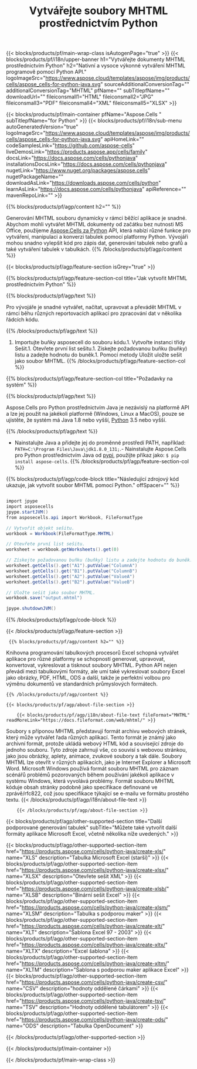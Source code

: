 ﻿---
title: Vytvářejte soubory MHTML prostřednictvím Python 
url: /cs/python-java/create-mhtml/ 
description: Python Ukázkový kód pro generování dokumentů MHTML. Tento kód použijte k vytváření souborů MHTML v aplikaci Python.
---
{{< blocks/products/pf/main-wrap-class isAutogenPage="true" >}}
{{< blocks/products/pf/i18n/upper-banner h1="Vytvářejte dokumenty MHTML prostřednictvím Python" h2="Nativní a vysoce výkonné vytváření MHTML programově pomocí Python API." logoImageSrc="https://www.aspose.cloud/templates/aspose/img/products/cells/aspose_cells-for-python-java.svg" sourceAdditionalConversionTag="" additionalConversionTag="MHTML" pfName="" subTitlepfName="" downloadUrl="" fileiconsmall1="HTML" fileiconsmall2="JPG" fileiconsmall3="PDF" fileiconsmall4="XML" fileiconsmall5="XLSX" >}}

{{< blocks/products/pf/main-container pfName="Aspose.Cells " subTitlepfName="for Python" >}}
{{< blocks/products/pf/i18n/sub-menu autoGeneratedVersion="true" logoImageSrc="https://www.aspose.cloud/templates/aspose/img/products/cells/aspose_cells-for-python-java.svg" apiHomeLink="" codeSamplesLink="https://github.com/aspose-cells" liveDemosLink="https://products.aspose.app/cells/family" docsLink="https://docs.aspose.com/cells/pythonjava" installationsDocsLink="https://docs.aspose.com/cells/pythonjava" nugetLink="https://www.nuget.org/packages/aspose.cells" nugetPackageName="" downloadAsLink="https://downloads.aspose.com/cells/python" learnAsLink="https://docs.aspose.com/cells/pythonjava" apiReference="" mavenRepoLink="" >}}

{{% blocks/products/pf/agp/content h2="" %}}

 Generování MHTML souboru dynamicky v rámci běžící aplikace je snadné. Abychom mohli vytvářet MHTML dokumenty od začátku bez nutnosti MS Office, použijeme
 [Aspose.Cells za Python](https://pypi.org/project/aspose-cells) 
 API, která nabízí různé funkce pro vytváření, manipulaci a konverzi tabulek pomocí platformy Python. Vývojáři mohou snadno vylepšit kód pro zápis dat, generování tabulek nebo grafů a také vytváření tabulek v tabulkách.
{{% /blocks/products/pf/agp/content %}}

{{< blocks/products/pf/agp/feature-section isGrey="true" >}}

{{% blocks/products/pf/agp/feature-section-col title="Jak vytvořit MHTML prostřednictvím Python" %}}

{{% blocks/products/pf/agp/text %}}

 Pro vývojáře je snadné vytvářet, načítat, upravovat a převádět MHTML v rámci běhu různých reportovacích aplikací pro zpracování dat v několika řádcích kódu.

{{% /blocks/products/pf/agp/text %}}

1. Importujte buňky asposecell do souboru kódu.1. Vytvořte instanci třídy Sešit.1. Otevřete první list sešitu.1. Získejte požadovanou buňku (buňky) listu a zadejte hodnotu do buněk.1. Pomocí metody Uložit uložte sešit jako soubor MHTML.
{{% /blocks/products/pf/agp/feature-section-col %}}

{{% blocks/products/pf/agp/feature-section-col title="Požadavky na systém" %}}

{{% blocks/products/pf/agp/text %}}

 Aspose.Cells pro Python prostřednictvím Java je nezávislý na platformě API a lze jej použít na jakékoli platformě (Windows, Linux a MacOS), pouze se ujistěte, že systém má Java 1.8 nebo vyšší, [Python](https://www.python.org/downloads/) 3.5 nebo vyšší. 

{{% /blocks/products/pf/agp/text %}}

- Nainstalujte Java a přidejte jej do proměnné prostředí PATH, například: <code>PATH=C:\Program Files\Java\jdk1.8.0_131;</code>.- Nainstalujte Aspose.Cells pro Python prostřednictvím Java od <a href="https://pypi.org/project/aspose-cells/">pypi</a>, použijte příkaz jako: <code>$ pip install aspose-cells</code>.
{{% /blocks/products/pf/agp/feature-section-col %}}

{{% blocks/products/pf/agp/code-block title="Následující zdrojový kód ukazuje, jak vytvořit soubor MHTML pomocí Python." offSpacer="" %}}

```cs

import jpype
import asposecells
jpype.startJVM()
from asposecells.api import Workbook, FileFormatType

// Vytvořit objekt sešitu.
workbook = Workbook(FileFormatType.MHTML)

// Otevřete první list sešitu.
worksheet = workbook.getWorksheets().get(0)

// Získejte požadovanou buňku (buňky) listu a zadejte hodnotu do buněk.
worksheet.getCells().get("A1").putValue("ColumnA")
worksheet.getCells().get("B1").putValue("ColumnB")
worksheet.getCells().get("A2").putValue("ValueA")
worksheet.getCells().get("B2").putValue("ValueB")

// Uložte sešit jako soubor MHTML.
workbook.save("output.mhtml")

jpype.shutdownJVM()


```

{{% /blocks/products/pf/agp/code-block %}}

{{< /blocks/products/pf/agp/feature-section >}}

<!-- aboutfile Starts -->

     
     {{% blocks/products/pf/agp/content h2="" %}}

 Knihovna programování tabulkových procesorů Excel schopná vytvářet aplikace pro různé platformy se schopností generovat, upravovat, konvertovat, vykreslovat a tisknout soubory MHTML. Python API nejen převádí mezi tabulkovými formáty, ale umí také vykreslovat soubory Excel jako obrázky, PDF, HTML, ODS a další, takže je perfektní volbou pro výměnu dokumentů ve standardních průmyslových formátech.

    {{% /blocks/products/pf/agp/content %}}

    {{< blocks/products/pf/agp/about-file-section >}}

        {{< blocks/products/pf/agp/i18n/about-file-text fileFormat="MHTML" readMoreLink="https://docs.fileformat.com/web/mhtml/" >}}
Soubory s příponou MHTML představují formát archivu webových stránek, který může vytvářet řada různých aplikací. Tento formát je známý jako archivní formát, protože ukládá webový HTML kód a související zdroje do jednoho souboru. Tyto zdroje zahrnují vše, co souvisí s webovou stránkou, jako jsou obrázky, aplety, animace, zvukové soubory a tak dále. Soubory MHTML lze otevřít v různých aplikacích, jako je Internet Explorer a Microsoft Word. Microsoft Windows používá formát souboru MHTML pro záznam scénářů problémů pozorovaných během používání jakékoli aplikace v systému Windows, která vyvolává problémy. Formát souboru MHTML kóduje obsah stránky podobně jako specifikace definované ve zprávě/rfc822, což jsou specifikace týkající se e-mailu ve formátu prostého textu.
        {{< /blocks/products/pf/agp/i18n/about-file-text >}}

        {{< /blocks/products/pf/agp/about-file-section >}}   

<!-- aboutfile Ends -->

{{< blocks/products/pf/agp/other-supported-section title="Další podporované generování tabulek" subTitle="Můžete také vytvořit další formáty aplikace Microsoft Excel, včetně několika níže uvedených." >}}

{{< blocks/products/pf/agp/other-supported-section-item href="https://products.aspose.com/cells/python-java/create-xls/" name="XLS" description="Tabulka Microsoft Excel (starší)" >}} 
{{< blocks/products/pf/agp/other-supported-section-item href="https://products.aspose.com/cells/python-java/create-xlsx/" name="XLSX" description="Otevřete sešit XML" >}} 
{{< blocks/products/pf/agp/other-supported-section-item href="https://products.aspose.com/cells/python-java/create-xlsb/" name="XLSB" description="Binární sešit Excel" >}} 
{{< blocks/products/pf/agp/other-supported-section-item href="https://products.aspose.com/cells/python-java/create-xlsm/" name="XLSM" description="Tabulka s podporou maker" >}} 
{{< blocks/products/pf/agp/other-supported-section-item href="https://products.aspose.com/cells/python-java/create-xlt/" name="XLT" description="Šablona Excel 97 - 2003" >}} 
{{< blocks/products/pf/agp/other-supported-section-item href="https://products.aspose.com/cells/python-java/create-xltx/" name="XLTX" description="Excel šablona" >}} 
{{< blocks/products/pf/agp/other-supported-section-item href="https://products.aspose.com/cells/python-java/create-xltm/" name="XLTM" description="Šablona s podporou maker aplikace Excel" >}} 
{{< blocks/products/pf/agp/other-supported-section-item href="https://products.aspose.com/cells/python-java/create-csv/" name="CSV" description="hodnoty oddělené čárkami" >}} 
{{< blocks/products/pf/agp/other-supported-section-item href="https://products.aspose.com/cells/python-java/create-tsv/" name="TSV" description="Hodnoty oddělené tabulátorem" >}} 
{{< blocks/products/pf/agp/other-supported-section-item href="https://products.aspose.com/cells/python-java/create-ods/" name="ODS" description="Tabulka OpenDocument" >}} 

{{< /blocks/products/pf/agp/other-supported-section >}}

{{< /blocks/products/pf/main-container >}}
    
{{< /blocks/products/pf/main-wrap-class >}}

